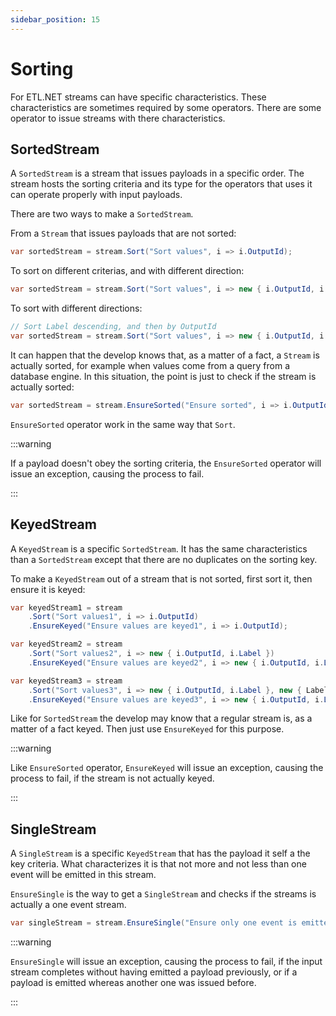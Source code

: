 ```yaml
---
sidebar_position: 15
---
```


# Sorting

For ETL.NET streams can have specific characteristics. These characteristics are sometimes required by some operators. There are some operator to issue streams with there characteristics.

## SortedStream

A `SortedStream` is a stream that issues payloads in a specific order. The stream hosts the sorting criteria and its type for the operators that uses it can operate properly with input payloads.

There are two ways to make a `SortedStream`.

From a `Stream` that issues payloads that are not sorted:

```cs
var sortedStream = stream.Sort("Sort values", i => i.OutputId);
```

To sort on different criterias, and with different direction:

```cs
var sortedStream = stream.Sort("Sort values", i => new { i.OutputId, i.Label });
```

To sort with different directions:

```cs
// Sort Label descending, and then by OutputId
var sortedStream = stream.Sort("Sort values", i => new { i.OutputId, i.Label }, new { Label = -1, OutputId = 2});
```

It can happen that the develop knows that, as a matter of a fact, a `Stream` is actually sorted, for example when values come from a query from a database engine. In this situation, the point is just to check if the stream is actually sorted:

```cs
var sortedStream = stream.EnsureSorted("Ensure sorted", i => i.OutputId);
```

`EnsureSorted` operator work in the same way that `Sort`.

:::warning

If a payload doesn't obey the sorting criteria, the `EnsureSorted` operator will issue an exception, causing the process to fail.

:::

## KeyedStream

A `KeyedStream` is a specific `SortedStream`. It has the same characteristics than a `SortedStream` except that there are no duplicates on the sorting key.

To make a `KeyedStream` out of a stream that is not sorted, first sort it, then ensure it is keyed:

```cs
var keyedStream1 = stream
    .Sort("Sort values1", i => i.OutputId)
    .EnsureKeyed("Ensure values are keyed1", i => i.OutputId);

var keyedStream2 = stream
    .Sort("Sort values2", i => new { i.OutputId, i.Label })
    .EnsureKeyed("Ensure values are keyed2", i => new { i.OutputId, i.Label });

var keyedStream3 = stream
    .Sort("Sort values3", i => new { i.OutputId, i.Label }, new { Label = -1, OutputId = 2})
    .EnsureKeyed("Ensure values are keyed3", i => new { i.OutputId, i.Label }, new { Label = -1, OutputId = 2});
```

Like for `SortedStream` the develop may know that a regular stream is, as a matter of a fact keyed. Then just use `EnsureKeyed` for this purpose.

:::warning

Like `EnsureSorted` operator, `EnsureKeyed` will issue an exception, causing the process to fail, if the stream is not actually keyed.

:::

## SingleStream

A `SingleStream` is a specific `KeyedStream` that has the payload it self a the key criteria. What characterizes it is that not more and not less than one event will be emitted in this stream.

`EnsureSingle` is the way to get a `SingleStream` and checks if the streams is actually a one event stream.

```cs
var singleStream = stream.EnsureSingle("Ensure only one event is emitted");
```

:::warning

`EnsureSingle` will issue an exception, causing the process to fail, if the input stream completes without having emitted a payload previously, or if a payload is emitted whereas another one was issued before.

:::
